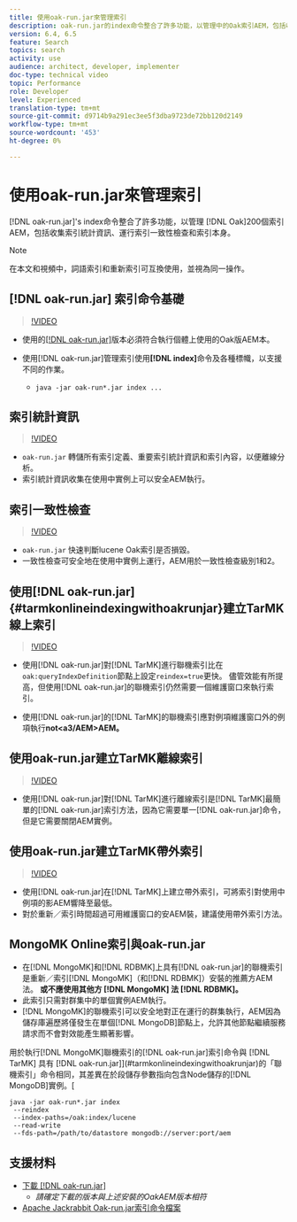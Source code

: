 ```yaml
---
title: 使用oak-run.jar來管理索引
description: oak-run.jar的index命令整合了許多功能，以管理中的Oak索引AEM，包括收集索引統計資料、執行索引一致性檢查以及重新／索引索引索引本身。
version: 6.4, 6.5
feature: Search
topics: search
activity: use
audience: architect, developer, implementer
doc-type: technical video
topic: Performance
role: Developer
level: Experienced
translation-type: tm+mt
source-git-commit: d9714b9a291ec3ee5f3dba9723de72bb120d2149
workflow-type: tm+mt
source-wordcount: '453'
ht-degree: 0%

---
```



# 使用oak-run.jar來管理索引

[!DNL oak-run.jar]&#39;s index命令整合了許多功能，以管理 [!DNL Oak]200個索引AEM，包括收集索引統計資訊、運行索引一致性檢查和索引本身。

>[!NOTE]
>
>在本文和視頻中，詞語索引和重新索引可互換使用，並視為同一操作。

## [!DNL oak-run.jar] 索引命令基礎

>[!VIDEO](https://video.tv.adobe.com/v/21475/?quality=9&learn=on)

* 使用的[[!DNL oak-run.jar]](https://repository.apache.org/service/local/artifact/maven/redirect?r=releases&amp;g=org.apache.jackrabbit&amp;a=oak-run&amp;v=1.8.0)版本必須符合執行個體上使用的Oak版AEM本。
* 使用[!DNL oak-run.jar]管理索引使用&#x200B;**[!DNL index]**&#x200B;命令及各種標幟，以支援不同的作業。

   * `java -jar oak-run*.jar index ...`

## 索引統計資訊

>[!VIDEO](https://video.tv.adobe.com/v/21477/?quality=12&learn=on)

* `oak-run.jar` 轉儲所有索引定義、重要索引統計資訊和索引內容，以便離線分析。
* 索引統計資訊收集在使用中實例上可以安全AEM執行。

## 索引一致性檢查

>[!VIDEO](https://video.tv.adobe.com/v/21476/?quality=12&learn=on)

* `oak-run.jar` 快速判斷lucene Oak索引是否損毀。
* 一致性檢查可安全地在使用中實例上運行，AEM用於一致性檢查級別1和2。

## 使用[!DNL oak-run.jar] {#tarmkonlineindexingwithoakrunjar}建立TarMK線上索引

>[!VIDEO](https://video.tv.adobe.com/v/21479/?quality=12&learn=on)

* 使用[!DNL oak-run.jar]對[!DNL TarMK]進行聯機索引比在`oak:queryIndexDefinition`節點上設定`reindex=true`更快。 儘管效能有所提高，但使用[!DNL oak-run.jar]的聯機索引仍然需要一個維護窗口來執行索引。

* 使用[!DNL oak-run.jar]的[!DNL TarMK]的聯機索引應對例項維護窗口外的例項執行&#x200B;**not&lt;a3/AEM>AEM。**

## 使用oak-run.jar建立TarMK離線索引

>[!VIDEO](https://video.tv.adobe.com/v/21478/?quality=12&learn=on)

* 使用[!DNL oak-run.jar]對[!DNL TarMK]進行離線索引是[!DNL TarMK]最簡單的[!DNL oak-run.jar]索引方法，因為它需要單一[!DNL oak-run.jar]命令，但是它需要關閉AEM實例。

## 使用oak-run.jar建立TarMK帶外索引

>[!VIDEO](https://video.tv.adobe.com/v/21480/?quality=12&learn=on)

* 使用[!DNL oak-run.jar]在[!DNL TarMK]上建立帶外索引，可將索引對使用中例項的影AEM響降至最低。
* 對於重新／索引時間超過可用維護窗口的安AEM裝，建議使用帶外索引方法。

## MongoMK Online索引與oak-run.jar

* 在[!DNL MongoMK]和[!DNL RDBMK]上具有[!DNL oak-run.jar]的聯機索引是重新／索引[!DNL MongoMK]（和[!DNL RDBMK]）安裝的推薦方AEM法。 **或不應使用其他方 [!DNL MongoMK] 法 [!DNL RDBMK]。**
* 此索引只需對群集中的單個實例AEM執行。
* [!DNL MongoMK]的聯機索引可以安全地對正在運行的群集執行，AEM因為儲存庫遍歷將僅發生在單個[!DNL MongoDB]節點上，允許其他節點繼續服務請求而不會對效能產生顯著影響。

用於執行[!DNL MongoMK]聯機索引的[!DNL oak-run.jar]索引命令與 [!DNL TarMK] 具有 [!DNL oak-run.jar]](#tarmkonlineindexingwithoakrunjar)的「聯機索引」命令相同，其差異在於段儲存參數指向包含Node儲存的[!DNL MongoDB]實例。[

```
java -jar oak-run*.jar index
 --reindex
 --index-paths=/oak:index/lucene
 --read-write
 --fds-path=/path/to/datastore mongodb://server:port/aem
```

## 支援材料

* [下載 [!DNL oak-run.jar]](https://repository.apache.org/#nexus-search;gav~org.apache.jackrabbit~oak-run~~~~kw,versionexpand)
   * *請確定下載的版本與上述安裝的OakAEM版本相符*
* [Apache Jackrabbit Oak-run.jar索引命令檔案](https://jackrabbit.apache.org/oak/docs/query/oak-run-indexing.html)
